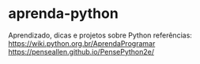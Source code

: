 # aprenda-python
Aprendizado, dicas e projetos sobre Python
referências:
https://wiki.python.org.br/AprendaProgramar
https://penseallen.github.io/PensePython2e/

